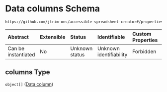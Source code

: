 # Data columns Schema

```txt
https://github.com/jtrim-ons/accessible-spreadsheet-creator#/properties/sheets/items/properties/columns
```



| Abstract            | Extensible | Status         | Identifiable            | Custom Properties | Additional Properties | Access Restrictions | Defined In                                                               |
| :------------------ | :--------- | :------------- | :---------------------- | :---------------- | :-------------------- | :------------------ | :----------------------------------------------------------------------- |
| Can be instantiated | No         | Unknown status | Unknown identifiability | Forbidden         | Allowed               | none                | [ods-data.schema.json\*](../ods-data.schema.json "open original schema") |

## columns Type

`object[]` ([Data column](ods-data-properties-sheets-sheet-properties-data-columns-data-column.md))
